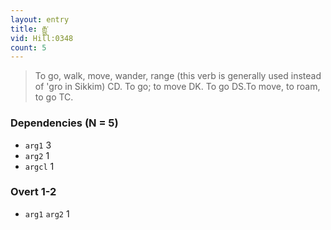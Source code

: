 ```yaml
---
layout: entry
title: རྒྱུ་
vid: Hill:0348
count: 5
---
```

> To go, walk, move, wander, range (this verb is generally used instead of 'gro in Sikkim) CD\. To go; to move DK\. To go DS\.To move, to roam, to go TC\.


### Dependencies (N = 5)
* `arg1` 3
* `arg2` 1
* `argcl` 1


### Overt 1-2
* `arg1` `arg2` 1
